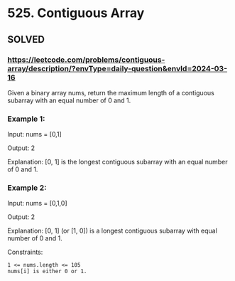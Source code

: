 # 525. Contiguous Array

## SOLVED

### https://leetcode.com/problems/contiguous-array/description/?envType=daily-question&envId=2024-03-16

Given a binary array nums, return the maximum length of a contiguous subarray with an equal number of 0 and 1.



### Example 1:

Input: nums = [0,1]

Output: 2

Explanation: [0, 1] is the longest contiguous subarray with an equal number of 0 and 1.

### Example 2:

Input: nums = [0,1,0]

Output: 2

Explanation: [0, 1] (or [1, 0]) is a longest contiguous subarray with equal number of 0 and 1.



Constraints:

    1 <= nums.length <= 105
    nums[i] is either 0 or 1.

